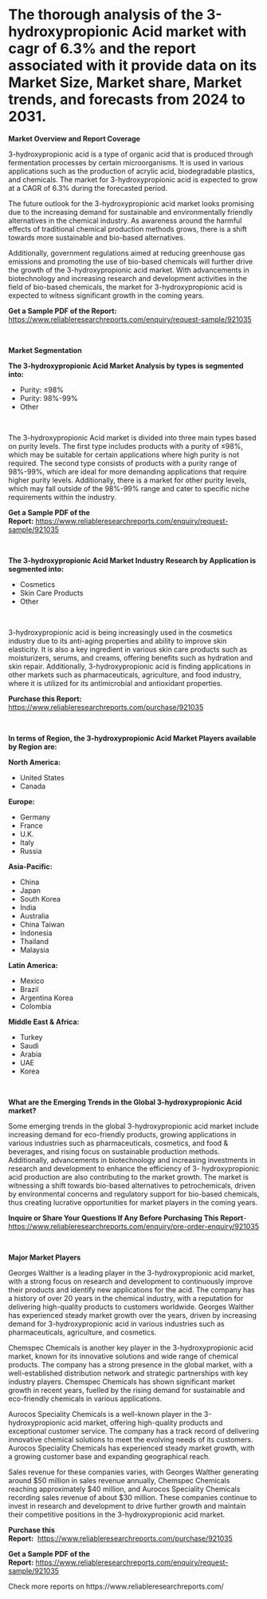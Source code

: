 <p><h1>The thorough analysis of the 3-hydroxypropionic Acid market with cagr of  6.3% and the report associated with it provide data on its Market Size, Market share, Market trends, and forecasts from 2024 to 2031.</h1></p><p><strong>Market Overview and Report Coverage</strong></p>
<p><p>3-hydroxypropionic acid is a type of organic acid that is produced through fermentation processes by certain microorganisms. It is used in various applications such as the production of acrylic acid, biodegradable plastics, and chemicals. The market for 3-hydroxypropionic acid is expected to grow at a CAGR of 6.3% during the forecasted period. </p><p>The future outlook for the 3-hydroxypropionic acid market looks promising due to the increasing demand for sustainable and environmentally friendly alternatives in the chemical industry. As awareness around the harmful effects of traditional chemical production methods grows, there is a shift towards more sustainable and bio-based alternatives. </p><p>Additionally, government regulations aimed at reducing greenhouse gas emissions and promoting the use of bio-based chemicals will further drive the growth of the 3-hydroxypropionic acid market. With advancements in biotechnology and increasing research and development activities in the field of bio-based chemicals, the market for 3-hydroxypropionic acid is expected to witness significant growth in the coming years.</p></p>
<p><strong>Get a Sample PDF of the Report:</strong> <a href="https://www.reliableresearchreports.com/enquiry/request-sample/921035">https://www.reliableresearchreports.com/enquiry/request-sample/921035</a></p>
<p>&nbsp;</p>
<p><strong>Market Segmentation</strong></p>
<p><strong>The 3-hydroxypropionic Acid Market Analysis by types is segmented into:</strong></p>
<p><ul><li>Purity: ≤98%</li><li>Purity: 98%-99%</li><li>Other</li></ul></p>
<p>&nbsp;</p>
<p><p>The 3-hydroxypropionic Acid market is divided into three main types based on purity levels. The first type includes products with a purity of ≤98%, which may be suitable for certain applications where high purity is not required. The second type consists of products with a purity range of 98%-99%, which are ideal for more demanding applications that require higher purity levels. Additionally, there is a market for other purity levels, which may fall outside of the 98%-99% range and cater to specific niche requirements within the industry.</p></p>
<p><strong>Get a Sample PDF of the Report:</strong>&nbsp;<a href="https://www.reliableresearchreports.com/enquiry/request-sample/921035">https://www.reliableresearchreports.com/enquiry/request-sample/921035</a></p>
<p>&nbsp;</p>
<p><strong>The 3-hydroxypropionic Acid Market Industry Research by Application is segmented into:</strong></p>
<p><ul><li>Cosmetics</li><li>Skin Care Products</li><li>Other</li></ul></p>
<p>&nbsp;</p>
<p><p>3-hydroxypropionic acid is being increasingly used in the cosmetics industry due to its anti-aging properties and ability to improve skin elasticity. It is also a key ingredient in various skin care products such as moisturizers, serums, and creams, offering benefits such as hydration and skin repair. Additionally, 3-hydroxypropionic acid is finding applications in other markets such as pharmaceuticals, agriculture, and food industry, where it is utilized for its antimicrobial and antioxidant properties.</p></p>
<p><strong>Purchase this Report:</strong>&nbsp; <a href="https://www.reliableresearchreports.com/purchase/921035">https://www.reliableresearchreports.com/purchase/921035</a></p>
<p>&nbsp;</p>
<p><strong>In terms of Region, the 3-hydroxypropionic Acid Market Players available by Region are:</strong></p>
<p>
    <p> <strong> North America: </strong>
        <ul>
            <li>United States</li>
            <li>Canada</li>
        </ul>
        </p> 
    <p> <strong> Europe: </strong>
        <ul>
            <li>Germany</li>
            <li>France</li>
            <li>U.K.</li>
            <li>Italy</li>
            <li>Russia</li>
        </ul>
        </p> 
    <p> <strong> Asia-Pacific: </strong>
        <ul>
            <li>China</li>
            <li>Japan</li>
            <li>South Korea</li>
            <li>India</li>
            <li>Australia</li>
            <li>China Taiwan</li>
            <li>Indonesia</li>
            <li>Thailand</li>
            <li>Malaysia</li>
        </ul>
        </p> 
    <p> <strong> Latin America: </strong>
        <ul>
            <li>Mexico</li>
            <li>Brazil</li>
            <li>Argentina Korea</li>
            <li>Colombia</li>
        </ul>
        </p> 
    <p> <strong> Middle East & Africa: </strong>
        <ul>
            <li>Turkey</li>
            <li>Saudi</li>
            <li>Arabia</li>
            <li>UAE</li>
            <li>Korea</li>
        </ul>
    </p>
    </p>
<p>&nbsp;</p>
<p><strong>What are the Emerging Trends in the Global 3-hydroxypropionic Acid market?</strong></p>
<p><p>Some emerging trends in the global 3-hydroxypropionic acid market include increasing demand for eco-friendly products, growing applications in various industries such as pharmaceuticals, cosmetics, and food & beverages, and rising focus on sustainable production methods. Additionally, advancements in biotechnology and increasing investments in research and development to enhance the efficiency of 3- hydroxypropionic acid production are also contributing to the market growth. The market is witnessing a shift towards bio-based alternatives to petrochemicals, driven by environmental concerns and regulatory support for bio-based chemicals, thus creating lucrative opportunities for market players in the coming years.</p></p>
<p><strong>Inquire or Share Your Questions If Any Before Purchasing This Report</strong>- <a href="https://www.reliableresearchreports.com/enquiry/pre-order-enquiry/921035">https://www.reliableresearchreports.com/enquiry/pre-order-enquiry/921035</a></p>
<p>&nbsp;</p>
<p><strong>Major Market Players</strong></p>
<p><p>Georges Walther is a leading player in the 3-hydroxypropionic acid market, with a strong focus on research and development to continuously improve their products and identify new applications for the acid. The company has a history of over 20 years in the chemical industry, with a reputation for delivering high-quality products to customers worldwide. Georges Walther has experienced steady market growth over the years, driven by increasing demand for 3-hydroxypropionic acid in various industries such as pharmaceuticals, agriculture, and cosmetics.</p><p>Chemspec Chemicals is another key player in the 3-hydroxypropionic acid market, known for its innovative solutions and wide range of chemical products. The company has a strong presence in the global market, with a well-established distribution network and strategic partnerships with key industry players. Chemspec Chemicals has shown significant market growth in recent years, fuelled by the rising demand for sustainable and eco-friendly chemicals in various applications.</p><p>Aurocos Speciality Chemicals is a well-known player in the 3-hydroxypropionic acid market, offering high-quality products and exceptional customer service. The company has a track record of delivering innovative chemical solutions to meet the evolving needs of its customers. Aurocos Speciality Chemicals has experienced steady market growth, with a growing customer base and expanding geographical reach.</p><p>Sales revenue for these companies varies, with Georges Walther generating around $50 million in sales revenue annually, Chemspec Chemicals reaching approximately $40 million, and Aurocos Speciality Chemicals recording sales revenue of about $30 million. These companies continue to invest in research and development to drive further growth and maintain their competitive positions in the 3-hydroxypropionic acid market.</p></p>
<p><strong>Purchase this Report:</strong>&nbsp;&nbsp;<a href="https://www.reliableresearchreports.com/purchase/921035">https://www.reliableresearchreports.com/purchase/921035</a></p>
<p></p>
<p><strong>Get a Sample PDF of the Report:</strong>&nbsp;<a href="https://www.reliableresearchreports.com/enquiry/request-sample/921035">https://www.reliableresearchreports.com/enquiry/request-sample/921035</a></p>
<p>Check more reports on https://www.reliableresearchreports.com/</p>